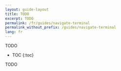 ```yaml
---
layout: guide-layout
title: TODO
excerpt: TODO
permalink: /fr/guides/navigate-terminal
permalink_without_prefix: /guides/navigate-terminal
lang: fr
---
```


TODO

* TOC
{:toc}

TODO
